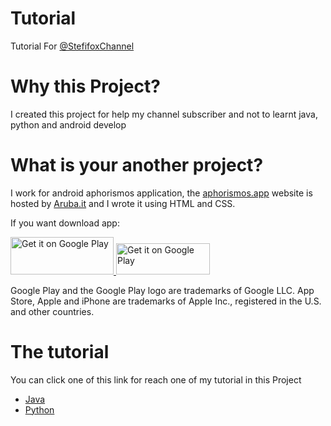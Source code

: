 # Tutorial
Tutorial For <a href="https://t.me/StefifoxChannel">@StefifoxChannel</a>

# Why this Project?
I created this project for help my channel subscriber and not to learnt java, python and android develop

# What is your another project?
I work for android aphorismos application, the <a href="https://aruba.it">aphorismos.app</a> website is hosted by <a href="https://aruba.it">Aruba.it</a> and I wrote it using HTML and CSS.

If you want download app: 
<table>
  <tr>
   <a href='https://play.google.com/store/apps/details?id=dev.aphorismos&pcampaignid=MKT-Other-global-all-co-prtnr-py-PartBadge-Mar2515-1'>
    <img alt='Get it on Google Play' src='https://play.google.com/intl/en_us/badges/images/generic/en_badge_web_generic.png' width="165" height="60" /></a>
  </tr>
  <tr>
    <a href="https://itunes.apple.com/us/app/aphorismos/id1403790864?mt=8">
      <img alt='Get it on Google Play' src='https://linkmaker.itunes.apple.com/assets/shared/badges/en-us/appstore-lrg.svg' width="150" height="50"></a>
  </tr>
  
Google Play and the Google Play logo are trademarks of Google LLC.
App Store, Apple and iPhone are trademarks of Apple Inc., registered in the U.S. and other countries.

# The tutorial
You can click one of this link for reach one of my tutorial in this Project
<ul>
  <li><a href="https://github.com/Stefifox/Tutorial/tree/master/Tutorial/Java">Java</a></li>
  <li><a href="https://github.com/Stefifox/Tutorial/tree/master/Tutorial/python">Python</a></li>
</ul>
